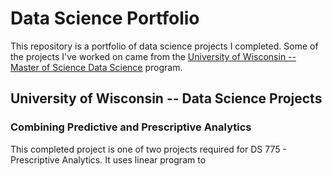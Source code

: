 # Data Science Portfolio

This repository is a portfolio of data science projects I completed.  Some of the projects I've worked on came from the [University of Wisconsin  -- Master of Science Data Science](https://datasciencedegree.wisconsin.edu/) program.


## University of Wisconsin -- Data Science Projects
### Combining Predictive and Prescriptive Analytics
This completed project is one of two projects required for DS 775 - Prescriptive Analytics.  It uses linear program to
